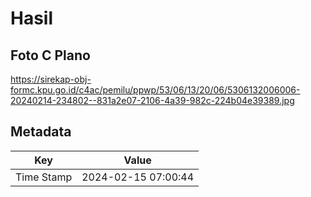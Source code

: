# Hasil

## Foto C Plano

https://sirekap-obj-formc.kpu.go.id/c4ac/pemilu/ppwp/53/06/13/20/06/5306132006006-20240214-234802--831a2e07-2106-4a39-982c-224b04e39389.jpg


## Metadata

| Key        | Value               |
| ---------- | ------------------- |
| Time Stamp | 2024-02-15 07:00:44 |



